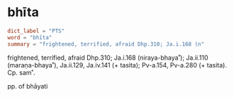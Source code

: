 # bhīta

``` toml
dict_label = "PTS"
word = "bhīta"
summary = "frightened, terrified, afraid Dhp.310; Ja.i.168 (n"
```

frightened, terrified, afraid Dhp.310; Ja.i.168 (niraya\-bhaya˚); Ja.ii.110 (maraṇa\-bhaya˚), Ja.ii.129, Ja.iv.141 (\+ tasita); Pv\-a.154, Pv\-a.280 (\+ tasita). Cp. sam˚.

pp. of bhāyati

